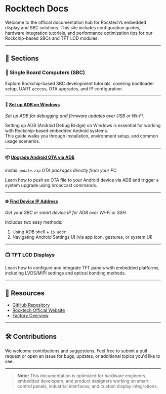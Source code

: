 # Rocktech Docs

Welcome to the official documentation hub for Rocktech’s embedded display and SBC solutions. This site includes configuration guides, hardware integration tutorials, and performance optimization tips for our Rockchip-based SBCs and TFT LCD modules.

---

## 📘 Sections

### 🧠 Single Board Computers (SBC)

Explore Rockchip-based SBC development tutorials, covering bootloader setup, UART access, OTA upgrades, and IP configuration.

---

#### 🔌 [Set up ADB on Windows](https://kevin109.github.io/setup-adb-on-windows)  
_Set up ADB for debugging and firmware updates over USB or Wi-Fi._

Setting up ADB (Android Debug Bridge) on Windows is essential for working with Rockchip-based embedded Android systems.  
This guide walks you through installation, environment setup, and common usage scenarios.

---

#### 📦 [Upgrade Android OTA via ADB](https://kevin109.github.io/upgrade-android-ota-via-adb)  
_Install `update.zip` OTA packages directly from your PC._

Learn how to push an OTA file to your Android device via ADB and trigger a system upgrade using broadcast commands.

---

#### 🌐 [Find Device IP Address](https://kevin109.github.io/get-ip-of-SBC)  
_Get your SBC or smart device IP for ADB over Wi-Fi or SSH._

Includes two easy methods:  
1. Using ADB shell + `ip addr`  
2. Navigating Android Settings UI (via app icon, gestures, or system UI)

---

### 📺 TFT LCD Displays
Learn how to configure and integrate TFT panels with embedded platforms, including LVDS/MIPI settings and optical bonding methods.

---

## 🧰 Resources

- [GitHub Repository](https://github.com/Kevin109/rocktech-tft-display-configs)
- [Rocktech Official Website](https://www.rocktech.com.hk)
- [Factory Overview](https://www.rocktech.com.hk/factory-overview/)

---


## 🛠 Contributions

We welcome contributions and suggestions. Feel free to submit a pull request or open an issue for bugs, updates, or additional topics you'd like to see.

---

> **Note:** This documentation is optimized for hardware engineers, embedded developers, and product designers working on smart control panels, industrial interfaces, and custom display integrations.